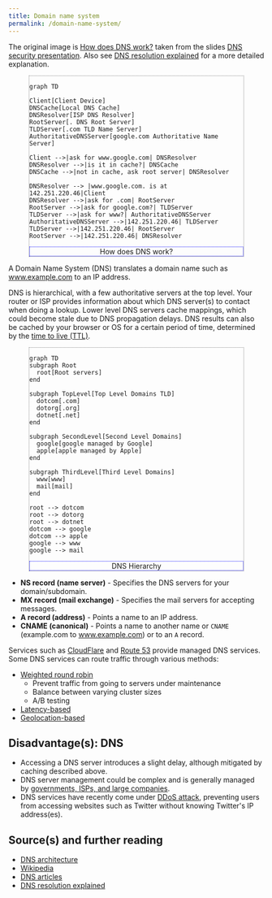 ```yaml
---
title: Domain name system
permalink: /domain-name-system/
---
```


The original image is [How does DNS work?](/images/IOyLj4i.jpg)
taken from the slides
[DNS security presentation](http://www.slideshare.net/srikrupa5/dns-security-presentation-issa).
Also see
[DNS resolution explained](https://dev.to/blake/dns-explained-resolution-a2i)
for a more detailed explanation.

<figure style="border: 1px dotted gray;">

```mermaid!
graph TD

Client[Client Device]
DNSCache[Local DNS Cache]
DNSResolver[ISP DNS Resolver]
RootServer[. DNS Root Server]
TLDServer[.com TLD Name Server]
AuthoritativeDNSServer[google.com Authoritative Name Server]

Client -->|ask for www.google.com| DNSResolver
DNSResolver -->|is it in cache?| DNSCache
DNSCache -->|not in cache, ask root server| DNSResolver

DNSResolver --> |www.google.com. is at 142.251.220.46|Client
DNSResolver -->|ask for .com| RootServer
RootServer -->|ask for google.com?| TLDServer
TLDServer -->|ask for www?| AuthoritativeDNSServer
AuthoritativeDNSServer -->|142.251.220.46| TLDServer
TLDServer -->|142.251.220.46| RootServer
RootServer -->|142.251.220.46| DNSResolver
```

  <figcaption style="text-align: center; border: 1px dotted blue;">How does DNS work?</figcaption>
</figure>

A Domain Name System (DNS) translates a domain name such as www.example.com to an IP address.

DNS is hierarchical, with a few authoritative servers at the top level. Your router or ISP provides information about which DNS server(s) to contact when doing a lookup. Lower level DNS servers cache mappings, which could become stale due to DNS propagation delays. DNS results can also be cached by your browser or OS for a certain period of time, determined by the [time to live (TTL)](https://en.wikipedia.org/wiki/Time_to_live).

<figure style="border: 1px dotted gray;">

```mermaid!
graph TD
subgraph Root
  root[Root servers]
end

subgraph TopLevel[Top Level Domains TLD]
  dotcom[.com]
  dotorg[.org]
  dotnet[.net]
end

subgraph SecondLevel[Second Level Domains]
  google[google managed by Google]
  apple[apple managed by Apple]
end

subgraph ThirdLevel[Third Level Domains]
  www[www]
  mail[mail]
end

root --> dotcom
root --> dotorg
root --> dotnet
dotcom --> google
dotcom --> apple
google --> www
google --> mail
```

  <figcaption style="text-align: center; border: 1px dotted blue;">DNS Hierarchy</figcaption>
</figure>

- **NS record (name server)** - Specifies the DNS servers for your domain/subdomain.
- **MX record (mail exchange)** - Specifies the mail servers for accepting messages.
- **A record (address)** - Points a name to an IP address.
- **CNAME (canonical)** - Points a name to another name or `CNAME` (example.com to www.example.com) or to an `A` record.

Services such as [CloudFlare](https://www.cloudflare.com/dns/) and [Route 53](https://aws.amazon.com/route53/) provide managed DNS services. Some DNS services can route traffic through various methods:

- [Weighted round robin](https://www.jscape.com/blog/load-balancing-algorithms)
  - Prevent traffic from going to servers under maintenance
  - Balance between varying cluster sizes
  - A/B testing
- [Latency-based](https://docs.aws.amazon.com/Route53/latest/DeveloperGuide/routing-policy.html#routing-policy-latency)
- [Geolocation-based](https://docs.aws.amazon.com/Route53/latest/DeveloperGuide/routing-policy.html#routing-policy-geo)

## Disadvantage(s): DNS

- Accessing a DNS server introduces a slight delay, although mitigated by caching described above.
- DNS server management could be complex and is generally managed by [governments, ISPs, and large companies](http://superuser.com/questions/472695/who-controls-the-dns-servers/472729).
- DNS services have recently come under [DDoS attack](http://dyn.com/blog/dyn-analysis-summary-of-friday-october-21-attack/), preventing users from accessing websites such as Twitter without knowing Twitter's IP address(es).

## Source(s) and further reading

- [DNS architecture](<https://technet.microsoft.com/en-us/library/dd197427(v=ws.10).aspx>)
- [Wikipedia](https://en.wikipedia.org/wiki/Domain_Name_System)
- [DNS articles](https://support.dnsimple.com/categories/dns/)
- [DNS resolution explained](https://dev.to/blake/dns-explained-resolution-a2i)
